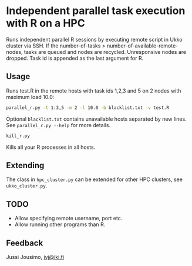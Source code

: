Independent parallel task execution with R on a HPC
===================================================

Runs independent parallel R sessions by executing remote script in Ukko cluster via SSH.
If the number-of-tasks > number-of-available-remote-nodes, tasks are queued and
nodes are recycled. Unresponsive nodes are dropped. Task id is appended as the last
argument for R.

Usage
-----

Runs test.R in the remote hosts with task ids 1,2,3 and 5 on 2 nodes with maximum load 10.0:
```bash
parallel_r.py -t 1:3,5 -m 2 -l 10.0 -b blacklist.txt -v test.R
```
Optional `blacklist.txt` contains unavailable hosts separated by new lines.
See `parallel_r.py --help` for more details.

```bash
kill_r.py
```
Kills all your R processes in all hosts.

Extending
---------
The class in `hpc_cluster.py` can be extended for other HPC clusters, see
`ukko_cluster.py`.

TODO
----
* Allow specifying remote username, port etc.
* Allow running other programs than R.

Feedback
--------
Jussi Jousimo, jvj@iki.fi
